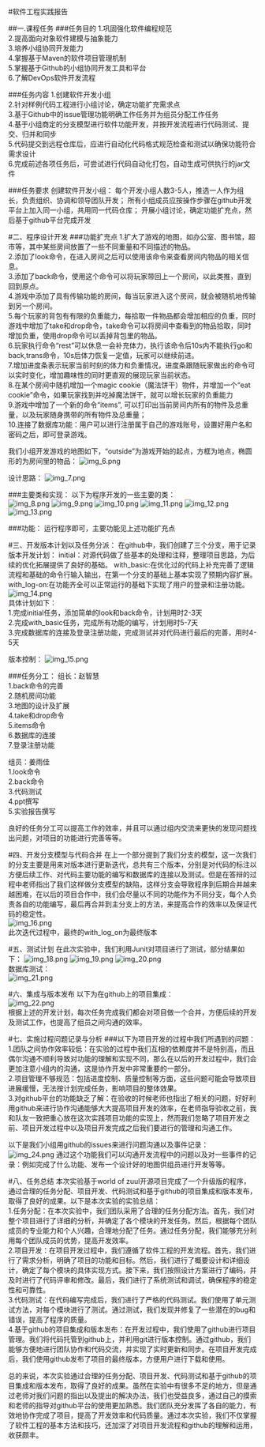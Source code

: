 #软件工程实践报告

##一.课程任务
###任务目的
1.巩固强化软件编程规范  
2.提高面向对象软件建模与抽象能力  
3.培养小组协同开发能力  
4.掌握基于Maven的软件项目管理机制  
5.掌握基于Github的小组协同开发工具和平台  
6.了解DevOps软件开发流程  

###任务内容
1.创建软件开发小组  
2.针对样例代码工程进行小组讨论，确定功能扩充需求点  
3.基于Github中的issue管理功能明确工作任务并为组员分配工作任务  
4.基于小组商定的分支模型进行软件功能开发，并按开发流程进行代码测试、提交、归并和同步  
5.代码提交到远程仓库后，应进行自动化代码格式规范检查和测试以确保功能符合需求设计  
6.完成前述各项任务后，可尝试进行代码自动化打包，自动生成可供执行的jar文件  

###任务要求
创建软件开发小组：
每个开发小组人数3-5人，推选一人作为组长，负责组织、协调和领导团队开发；
所有小组成员应按操作步骤在github开发平台上加入同一小组，共用同一代码仓库；
开展小组讨论，确定功能扩充点，然后基于github平台完成开发

#二、程序设计开发
###功能扩充点
1.扩大了游戏的地图，如办公室、图书馆，超市等，其中某些房间放置了一些不同重量和不同描述的物品。  
2.添加了look命令，在进入房间之后可以使用该命令来查看房间内物品的相关信息。  
3.添加了back命令，使用这个命令可以将玩家带回上一个房间，以此类推，直到回到原点。  
4.游戏中添加了具有传输功能的房间，每当玩家进入这个房间，就会被随机地传输到另一个房间。  
5.每个玩家的背包有有限的负重能力，每拾取一件物品都会增加相应的负重，同时游戏中增加了take和drop命令，take命令可以将房间中查看到的物品拾取，同时增加负重，使用drop命令可以丢掉背包里的物品。  
6.玩家执行命令“rest”可以休息一会补充体力，执行该命令后10s内不能执行go和back,trans命令，10s后体力恢复一定值，玩家可以继续前进。  
7.增加进度条表示玩家当前时刻的体力和负重情况，进度条跟随玩家做出的命令可以实时变化，增加趣味性的同时更直观的展现玩家当前状态。  
8.在某个房间中随机增加一个magic cookie（魔法饼干）物件，并增加一个“eat cookie”命令，如果玩家找到并吃掉魔法饼干，就可以增长玩家的负重能力  
9.游戏中增加了一个新的命令“items”, 可以打印出当前房间内所有的物件及总重量，以及玩家随身携带的所有物件及总重量；  
10.连接了数据库功能：用户可以进行注册属于自己的游戏账号，设置好用户名和密码之后，即可登录游戏。  

我们小组开发游戏的地图如下，“outside”为游戏开始的起点，方框为地点，椭圆形的为房间里的物品：
![img_6.png](img_6.png)  

设计思路：
![img_7.png](img_7.png)  

###主要类和实现：
以下为程序开发的一些主要的类：  
![img_8.png](img_8.png)
![img_9.png](img_9.png)
![img_10.png](img_10.png)
![img_11.png](img_11.png)
![img_12.png](img_12.png)
![img_13.png](img_13.png)  

###功能：
运行程序即可，主要功能见上述功能扩充点

#三、开发版本计划以及任务分派：
在github中，我们创建了三个分支，用于记录版本开发计划：
initial：对源代码做了些基本的处理和注释，整理项目思路，为后续的优化拓展提供了良好的基础。
with_basic:在优化过的代码上补充完善了逻辑流程和基础的命令行输入输出，在第一个分支的基础上基本实现了预期内容扩展。
with_log-on:在功能齐全可以正常运行的基础下实现了用户的登录和注册功能。  
![img_14.png](img_14.png)  
具体计划如下：  
1.完成initial任务，添加简单的look和back命令，计划用时2-3天  
2.完成with_basic任务，完成所有功能的编写，计划用时5-7天  
3.完成数据库的连接及登录注册功能，完成测试并对代码进行最后的完善，用时4-5天  

版本控制：
![img_15.png](img_15.png)

###任务分工：
组长：赵智慧  
1.back命令的完善  
2.随机房间功能  
3.地图的设计及扩展  
4.take和drop命令  
5.items命令  
6.数据库的连接  
7.登录注册功能  

组员：姜雨佳  
1.look命令  
2.back命令  
3.代码测试  
4.ppt撰写  
5.实验报告撰写  

良好的任务分工可以提高工作的效率，并且可以通过组内交流来更快的发现问题找出问题，对项目的功能进行完善等等。  

#四、开发分支模型与代码合并
在上一个部分提到了我们分支的模型，这一次我们的分支主要是用来对版本进行更新迭代，总共有三个版本，分别是对代码的标注以方便后续工作、对代码主要功能的编写和数据库的连接以及测试。但是在答辩的过程中老师指出了我们这样做分支模型的缺陷，这样分支会导致程序到后期合并越来越困难，在以后的项目合作中，我们会尽量以不同的功能作为不同分支，每个人负责各自的功能编写，最后再合并到主分支上的方法，来提高合作的效率以及保证代码的稳定性。  
![img_16.png](img_16.png)  
此次迭代过程中，最终的with_log_on为最终版本

#五、测试计划
在此次实验中，我们利用Junit对项目进行了测试，部分结果如下：
![img_18.png](img_18.png)
![img_19.png](img_19.png)
![img_20.png](img_20.png)  
数据库测试：  
![img_21.png](img_21.png)

#六、集成与版本发布
以下为在github上的项目集成：  
![img_22.png](img_22.png)  
根据上述的开发计划，每次任务完成我们都会对项目做一个合并，方便后续的开发及测试工作，也提高了组员之间沟通的效率。  

#七、实施过程问题记录与分析
###以下为项目开发的过程中我们所遇到的问题：
1.团队之间协作效率较低：在实验的过程中我们互相的依赖度并不是特别高，而且偶尔沟通不顺利导致对功能的理解和实现不同，那么在以后的开发过程中，我们会更加注意小组内的沟通，这是协作开发中非常重要的一部分。  
2.项目管理不够规范：包括进度控制、质量控制等方面，这些问题可能会导致项目进展缓慢，无法按计划完成任务，影响项目的整体效果。  
3.对github平台的功能缺乏了解：在验收的时候老师也指出了相关的问题，好好利用github来进行协作沟通能够大大提高项目开发的效率，在老师指导验收之前，我和队友一致把重心放在这次实践项目功能的实现上，然而我们忽略了项目开发之前、项目开发过程中以及项目开发完成之后我们要进行的管理和沟通工作。  

以下是我们小组用github的issues来进行问题沟通以及事件记录：  
![img_24.png](img_24.png)
通过这个功能我们可以沟通开发流程中的问题以及对一些事件的记录：例如完成了什么功能、发布一个设计好的地图供组员进行开发等等。  

#八、任务总结
本次实验基于world of zuul开源项目完成了一个升级版的程序，通过合理的任务分配、项目开发、代码测试和基于github的项目集成和版本发布，取得了良好的成果。以下是本次实验的实验总结：  
1.任务分配：在本次实验中，我们团队采用了合理的任务分配方法。首先，我们对整个项目进行了详细的分析，并确定了各个模块的开发任务。然后，根据每个团队成员的专业能力和个人兴趣，合理地分配了任务。通过任务分配，我们能够充分利用每个团队成员的优势，提高开发效率。  
2.项目开发：在项目开发过程中，我们遵循了软件工程的开发流程。首先，我们进行了需求分析，明确了项目的功能和目标。然后，我们进行了概要设计和详细设计，确定了每个模块的具体实现方式。接下来，我们按照设计方案进行了编码，并及时进行了代码评审和修改。最后，我们进行了系统测试和调试，确保程序的稳定性和可靠性。  
3.代码测试：在代码编写完成后，我们进行了严格的代码测试。我们使用了单元测试方法，对每个模块进行了测试。通过测试，我们发现并修复了一些潜在的bug和错误，提高了程序的质量。  
4.基于github的项目集成和版本发布：在开发过程中，我们使用了github进行项目管理。我们将代码托管到github上，并利用git进行版本控制。通过github，我们能够方便地进行团队协作和代码交流，并实现了实时更新和同步。在项目开发完成后，我们使用github发布了项目的最终版本，方便用户进行下载和使用。  

总的来说，本次实验通过合理的任务分配、项目开发、代码测试和基于github的项目集成和版本发布，取得了良好的成果。虽然在实验中有很多不足的地方，但是通过老师对我们问题的指出以及提出的解决办法，我们也受益良多，通过自己的摸索和老师的指导对github平台的使用更加熟悉。我们团队充分发挥了各自的能力，有效地协作完成了项目，提高了开发效率和代码质量。通过本次实验，我们不仅掌握了软件工程的基本方法和技巧，还加深了对项目开发流程和github的理解和运用，收获颇丰。  







